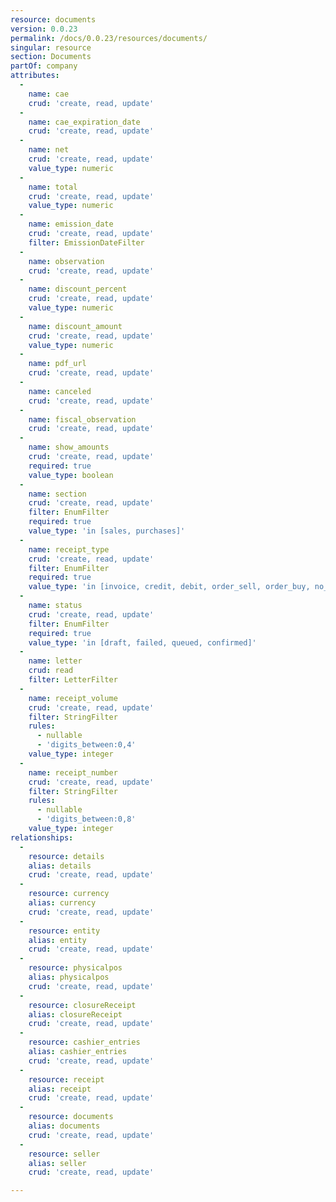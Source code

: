 ```yaml
---
resource: documents
version: 0.0.23
permalink: /docs/0.0.23/resources/documents/
singular: resource
section: Documents
partOf: company
attributes:
  -
    name: cae
    crud: 'create, read, update'
  -
    name: cae_expiration_date
    crud: 'create, read, update'
  -
    name: net
    crud: 'create, read, update'
    value_type: numeric
  -
    name: total
    crud: 'create, read, update'
    value_type: numeric
  -
    name: emission_date
    crud: 'create, read, update'
    filter: EmissionDateFilter
  -
    name: observation
    crud: 'create, read, update'
  -
    name: discount_percent
    crud: 'create, read, update'
    value_type: numeric
  -
    name: discount_amount
    crud: 'create, read, update'
    value_type: numeric
  -
    name: pdf_url
    crud: 'create, read, update'
  -
    name: canceled
    crud: 'create, read, update'
  -
    name: fiscal_observation
    crud: 'create, read, update'
  -
    name: show_amounts
    crud: 'create, read, update'
    required: true
    value_type: boolean
  -
    name: section
    crud: 'create, read, update'
    filter: EnumFilter
    required: true
    value_type: 'in [sales, purchases]'
  -
    name: receipt_type
    crud: 'create, read, update'
    filter: EnumFilter
    required: true
    value_type: 'in [invoice, credit, debit, order_sell, order_buy, no_fiscal, quotation, zeta]'
  -
    name: status
    crud: 'create, read, update'
    filter: EnumFilter
    required: true
    value_type: 'in [draft, failed, queued, confirmed]'
  -
    name: letter
    crud: read
    filter: LetterFilter
  -
    name: receipt_volume
    crud: 'create, read, update'
    filter: StringFilter
    rules:
      - nullable
      - 'digits_between:0,4'
    value_type: integer
  -
    name: receipt_number
    crud: 'create, read, update'
    filter: StringFilter
    rules:
      - nullable
      - 'digits_between:0,8'
    value_type: integer
relationships:
  -
    resource: details
    alias: details
    crud: 'create, read, update'
  -
    resource: currency
    alias: currency
    crud: 'create, read, update'
  -
    resource: entity
    alias: entity
    crud: 'create, read, update'
  -
    resource: physicalpos
    alias: physicalpos
    crud: 'create, read, update'
  -
    resource: closureReceipt
    alias: closureReceipt
    crud: 'create, read, update'
  -
    resource: cashier_entries
    alias: cashier_entries
    crud: 'create, read, update'
  -
    resource: receipt
    alias: receipt
    crud: 'create, read, update'
  -
    resource: documents
    alias: documents
    crud: 'create, read, update'
  -
    resource: seller
    alias: seller
    crud: 'create, read, update'

---
```

